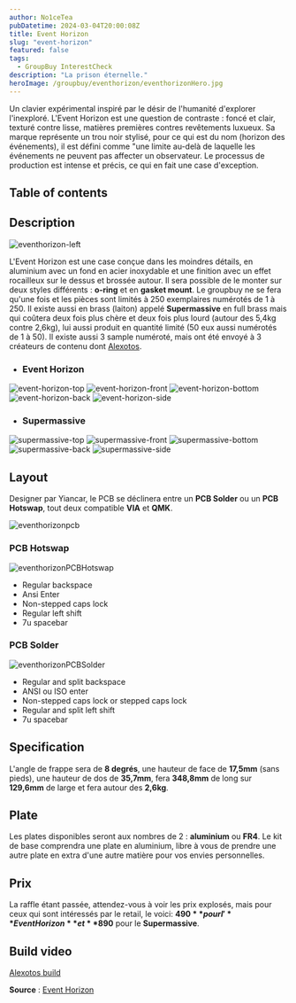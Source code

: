 ```yaml
---
author: No1ceTea
pubDatetime: 2024-03-04T20:00:08Z
title: Event Horizon
slug: "event-horizon"
featured: false
tags:
  - GroupBuy InterestCheck
description: "La prison éternelle."
heroImage: /groupbuy/eventhorizon/eventhorizonHero.jpg
---
```


Un clavier expérimental inspiré par le désir de l'humanité d'explorer l'inexploré. L'Event Horizon est une question de contraste : foncé et clair, texturé contre lisse, matières premières contres revêtements luxueux. Sa marque représente un trou noir stylisé, pour ce qui est du nom (horizon des événements), il est défini comme "une limite au-delà de laquelle les événements ne peuvent pas affecter un observateur.
Le processus de production est intense et précis, ce qui en fait une case d'exception.

## Table of contents

## Description

![eventhorizon-left](/groupbuy/eventhorizon/eventhorizon-left.jpeg)

L'Event Horizon est une case conçue dans les moindres détails, en aluminium avec un fond en acier inoxydable et une finition avec un effet rocailleux sur le dessus et brossée autour. Il sera possible de le monter sur deux styles différents : **o-ring** et en **gasket mount**. Le groupbuy ne se fera qu'une fois et les pièces sont limités à 250 exemplaires numérotés de 1 à 250. Il existe aussi en brass (laiton) appelé **Supermassive** en full brass mais qui coûtera deux fois plus chère et deux fois plus lourd (autour des 5,4kg contre 2,6kg), lui aussi produit en quantité limité (50 eux aussi numérotés de 1 à 50). Il existe aussi 3 sample numéroté, mais ont été envoyé à 3 créateurs de contenu dont [Alexotos](https://www.twitch.tv/alexotos).

- ### Event Horizon

![event-horizon-top](/groupbuy/eventhorizon/event-horizon-top.png)
![event-horizon-front](/groupbuy/eventhorizon/event-horizon-front.png)
![event-horizon-bottom](/groupbuy/eventhorizon/event-horizon-bottom.png)
![event-horizon-back](/groupbuy/eventhorizon/event-horizon-back.png)
![event-horizon-side](/groupbuy/eventhorizon/event-horizon-side.png)

- ### Supermassive

![supermassive-top](/groupbuy/eventhorizon/supermassive-top.png)
![supermassive-front](/groupbuy/eventhorizon/supermassive-front.png)
![supermassive-bottom](/groupbuy/eventhorizon/supermassive-bottom.png)
![supermassive-back](/groupbuy/eventhorizon/supermassive-back.png)
![supermassive-side](/groupbuy/eventhorizon/supermassive-side.png)

## Layout

Designer par Yiancar, le PCB se déclinera entre un **PCB Solder** ou un **PCB Hotswap**, tout deux compatible **VIA** et **QMK**.

![eventhorizonpcb](/groupbuy/eventhorizon/eventhorizonpcb.jpeg)

### PCB Hotswap

![eventhorizonPCBHotswap](/groupbuy/eventhorizon/eventhorizonhotswap.png)

- Regular backspace
- Ansi Enter
- Non-stepped caps lock
- Regular left shift
- 7u spacebar

### PCB Solder

![eventhorizonPCBSolder](/groupbuy/eventhorizon/eventhorizonsolder.png)

- Regular and split backspace
- ANSI ou ISO enter
- Non-stepped caps lock or stepped caps lock
- Regular and split left shift
- 7u spacebar

## Specification

L'angle de frappe sera de **8 degrés**, une hauteur de face de **17,5mm** (sans pieds), une hauteur de dos de **35,7mm**, fera **348,8mm** de long sur **129,6mm** de large et fera autour des **2,6kg**.

## Plate

Les plates disponibles seront aux nombres de 2 : **aluminium** ou **FR4**. Le kit de base comprendra une plate en aluminium, libre à vous de prendre une autre plate en extra d'une autre matière pour vos envies personnelles.

## Prix

La raffle étant passée, attendez-vous à voir les prix explosés, mais pour ceux qui sont intéressés par le retail, le voici: **$490** pour l'**Event Horizon** et **$890** pour le **Supermassive**.

## Build video

[Alexotos build](https://www.youtube.com/watch?v=lbCku4zoWVw&t=7s&ab_channel=alexotos)

**Source** : [Event Horizon](https://mvkb.com/event-horizon/)
